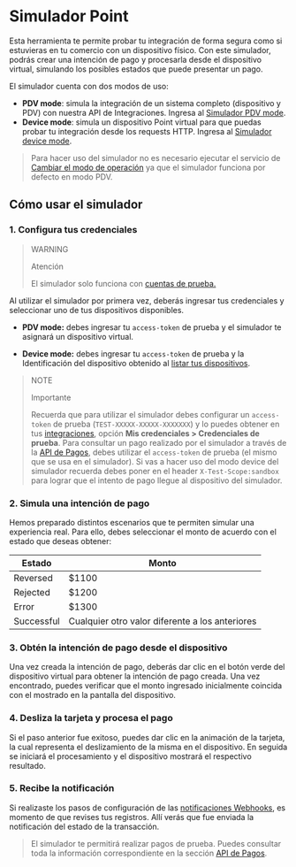 # Simulador Point

Esta herramienta te permite probar tu integración de forma segura como si estuvieras en tu comercio con un dispositivo físico.
Con este simulador, podrás crear una intención de pago y procesarla desde el dispositivo virtual, simulando los posibles estados que puede presentar un pago.

El simulador cuenta con dos modos de uso:

* **PDV mode**: simula la integración de un sistema completo (dispositivo y PDV) con nuestra API de Integraciones. Ingresa al [Simulador PDV mode](https://api.mercadopago.com/point/integrator-simulator/sandbox/?ignoreapidoc=true).
* **Device mode**: simula un dispositivo Point virtual para que puedas probar tu integración desde los requests HTTP. Ingresa al [Simulador device mode](https://api.mercadopago.com/point/integrator-simulator/sandbox/device?ignoreapidoc=true).

> Para hacer uso del simulador no es necesario ejecutar el servicio de [Cambiar el modo de operación](/developers/es/reference/integrations_api/_point_integration-api_devices_device-id/patch) ya que el simulador funciona por defecto en modo PDV.

## Cómo usar el simulador 

### 1. Configura tus credenciales

> WARNING
>
> Atención
>
> El simulador solo funciona con [cuentas de prueba.](/developers/es/docs/mp-point/additional-content/create-test-user)

Al utilizar el simulador por primera vez, deberás ingresar tus credenciales y seleccionar uno de tus dispositivos disponibles. 

* **PDV mode:** debes ingresar tu `access-token` de prueba y el simulador te asignará un dispositivo virtual.

* **Device mode:** debes ingresar tu `access-token` de prueba y la Identificación del dispositivo obtenido al [listar tus dispositivos](https://www.mercadopago[FAKER][URL][DOMAIN]/developers/es/guides/integration-api/create-payment-intent#bookmark_obtén_el_listado_de_tus_dispositivos_disponibles).

> NOTE
>
> Importante
> 
> Recuerda que para utilizar el simulador debes configurar un `access-token` de prueba (`TEST-XXXXX-XXXXX-XXXXXXX`) y lo puedes obtener en tus [integraciones](https://www.mercadopago[FAKER][URL][DOMAIN]/developers/panel/applications), opción **Mis credenciales > Credenciales de prueba**.
> Para consultar un pago realizado por el simulador a través de la [API de Pagos](https://www.mercadopago[FAKER][URL][DOMAIN]/developers/es/reference/payments/_payments_id/get), debes utilizar el `access-token` de prueba  (el mismo que se usa en el simulador).
> Si vas a hacer uso del modo device del simulador recuerda debes poner en el header `X-Test-Scope:sandbox` para lograr que el intento de pago llegue al dispositivo del simulador. 

### 2. Simula una intención de pago

Hemos preparado distintos escenarios que te permiten simular una experiencia real. Para ello, debes seleccionar el monto de acuerdo con el estado que deseas obtener:

| Estado | Monto |
|---|---|
| Reversed | $1100 |
| Rejected | $1200 |
| Error | $1300 |
| Successful | Cualquier otro valor diferente a los anteriores |

### 3. Obtén la intención de pago desde el dispositivo

Una vez creada la intención de pago, deberás dar clic en el botón verde del dispositivo virtual para obtener la intención de pago creada. Una vez encontrado, puedes verificar que el monto ingresado inicialmente coincida con el mostrado en la pantalla del dispositivo.

### 4. Desliza la tarjeta y procesa el pago

Si el paso anterior fue exitoso, puedes dar clic en la animación de la tarjeta, la cual representa el deslizamiento de la misma en el dispositivo. En seguida se iniciará el procesamiento y el dispositivo mostrará el respectivo resultado.

### 5. Recibe la notificación

Si realizaste los pasos de configuración de las [notificaciones Webhooks](/developers/es/docs/mp-point/integration-configuration/integrate-with-pdv/notifications), es momento de que revises tus registros. Allí verás que fue enviada la notificación del estado de la transacción.

> El simulador te permitirá realizar pagos de prueba. Puedes consultar toda la información correspondiente en la sección [API de Pagos](https://www.mercadopago[FAKER][URL][DOMAIN]/developers/es/reference/payments/_payments_id/get).

